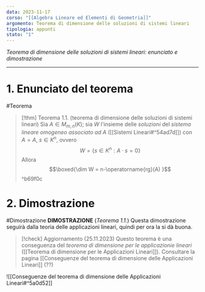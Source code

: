 ```yaml
---
data: 2023-11-17
corso: "[[Algebra Lineare ed Elementi di Geometria]]"
argomento: Teorema di dimensione delle soluzioni di sistemi lineari
tipologia: appunti
stato: "1"
---
```

*Teorema di dimensione delle soluzioni di sistemi lineari: enunciato e dimostrazione*
- - -
# 1. Enunciato del teorema
#Teorema 
> [!thm] Teorema 1.1. (teorema di dimensione delle soluzioni di sistemi lineari)
> Sia $A \in M_{m,n}(K)$;
> sia $W$ l'insieme delle *soluzioni* del *sistema lineare omogeneo associato ad* $A$ ([[Sistemi Lineari#^54ad7d]]) con $A = A$, $s \in K^n$, ovvero
> $$W = \{s \in K^n : A \cdot s = 0\} $$
> Allora
> $$\boxed{\dim W = n-\operatorname{rg}(A) }$$
^b69f0c
# 2. Dimostrazione
#Dimostrazione 
**DIMOSTRAZIONE** (*Teorema 1.1.*)
Questa dimostrazione seguirà dalla teoria delle applicazioni lineari, quindi per ora la si dà buona.
> [!check] Aggiornamento (25.11.2023)
> Questo teorema è una conseguenza del *teorema di dimensione per le applicazionie lineari* ([[Teorema di dimensione per le Applicazioni Lineari]]). Consultare la pagina [[Conseguenze del teorema di dimensione delle Applicazioni Lineari]] (??)

![[Conseguenze del teorema di dimensione delle Applicazioni Lineari#^5a0d52]]
